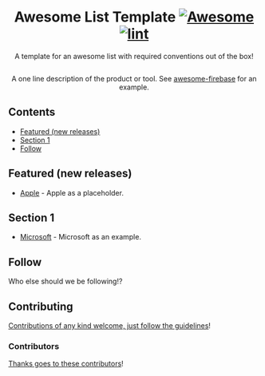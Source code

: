 <div align="center">

<!-- title -->

<!--lint ignore no-dead-urls-->

# Awesome List Template [![Awesome](https://awesome.re/badge.svg)](https://awesome.re) [![lint](https://github.com/20161302animesh/awesome-remote-labs-stuff/actions/workflows/lint.yaml/badge.svg)](https://github.com/YOUR_GITHUB_USER/YOUR_REPO/actions/workflows/lint.yaml)

<!-- subtitle -->

A template for an awesome list with required conventions out of the box!

<!-- image -->

<a href="" target="_blank" rel="noopener noreferrer">
  <img src="" />
</a>

<!-- description -->

A one line description of the product or tool. See
[awesome-firebase](https://github.com/jthegedus/awesome-firebase) for an
example.

</div>

<!-- TOC -->

## Contents

- [Featured (new releases)](#featured-new-releases)
- [Section 1](#section-1)
- [Follow](#follow)

<!-- CONTENT -->

## Featured (new releases)

- [Apple](https://apple.com) - Apple as a placeholder.

## Section 1

- [Microsoft](https://www.microsoft.com/) - Microsoft as an example.

<!-- END CONTENT -->

## Follow

<!-- list people worth following on social sites (Twitter, LinkedIn, GitHub, YouTube etc.) -->

Who else should we be following!?

## Contributing

[Contributions of any kind welcome, just follow the guidelines](contributing.md)!

### Contributors

[Thanks goes to these contributors](https://github.com/YOUR_GITHUB_USER/YOUR_REPO/graphs/contributors)!
